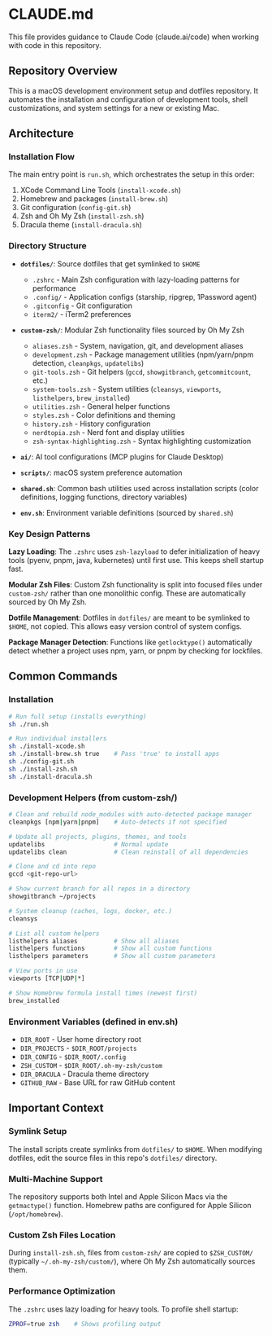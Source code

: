 # CLAUDE.md

This file provides guidance to Claude Code (claude.ai/code) when working with code in this repository.

## Repository Overview

This is a macOS development environment setup and dotfiles repository. It automates the installation and configuration of development tools, shell customizations, and system settings for a new or existing Mac.

## Architecture

### Installation Flow

The main entry point is `run.sh`, which orchestrates the setup in this order:
1. XCode Command Line Tools (`install-xcode.sh`)
2. Homebrew and packages (`install-brew.sh`)
3. Git configuration (`config-git.sh`)
4. Zsh and Oh My Zsh (`install-zsh.sh`)
5. Dracula theme (`install-dracula.sh`)

### Directory Structure

- **`dotfiles/`**: Source dotfiles that get symlinked to `$HOME`
  - `.zshrc` - Main Zsh configuration with lazy-loading patterns for performance
  - `.config/` - Application configs (starship, ripgrep, 1Password agent)
  - `.gitconfig` - Git configuration
  - `iterm2/` - iTerm2 preferences

- **`custom-zsh/`**: Modular Zsh functionality files sourced by Oh My Zsh
  - `aliases.zsh` - System, navigation, git, and development aliases
  - `development.zsh` - Package management utilities (npm/yarn/pnpm detection, `cleanpkgs`, `updatelibs`)
  - `git-tools.zsh` - Git helpers (`gccd`, `showgitbranch`, `getcommitcount`, etc.)
  - `system-tools.zsh` - System utilities (`cleansys`, `viewports`, `listhelpers`, `brew_installed`)
  - `utilities.zsh` - General helper functions
  - `styles.zsh` - Color definitions and theming
  - `history.zsh` - History configuration
  - `nerdtopia.zsh` - Nerd font and display utilities
  - `zsh-syntax-highlighting.zsh` - Syntax highlighting customization

- **`ai/`**: AI tool configurations (MCP plugins for Claude Desktop)

- **`scripts/`**: macOS system preference automation

- **`shared.sh`**: Common bash utilities used across installation scripts (color definitions, logging functions, directory variables)

- **`env.sh`**: Environment variable definitions (sourced by `shared.sh`)

### Key Design Patterns

**Lazy Loading**: The `.zshrc` uses `zsh-lazyload` to defer initialization of heavy tools (pyenv, pnpm, java, kubernetes) until first use. This keeps shell startup fast.

**Modular Zsh Files**: Custom Zsh functionality is split into focused files under `custom-zsh/` rather than one monolithic config. These are automatically sourced by Oh My Zsh.

**Dotfile Management**: Dotfiles in `dotfiles/` are meant to be symlinked to `$HOME`, not copied. This allows easy version control of system configs.

**Package Manager Detection**: Functions like `getlocktype()` automatically detect whether a project uses npm, yarn, or pnpm by checking for lockfiles.

## Common Commands

### Installation
```bash
# Run full setup (installs everything)
sh ./run.sh

# Run individual installers
sh ./install-xcode.sh
sh ./install-brew.sh true    # Pass 'true' to install apps
sh ./config-git.sh
sh ./install-zsh.sh
sh ./install-dracula.sh
```

### Development Helpers (from custom-zsh/)

```bash
# Clean and rebuild node_modules with auto-detected package manager
cleanpkgs [npm|yarn|pnpm]    # Auto-detects if not specified

# Update all projects, plugins, themes, and tools
updatelibs                   # Normal update
updatelibs clean             # Clean reinstall of all dependencies

# Clone and cd into repo
gccd <git-repo-url>

# Show current branch for all repos in a directory
showgitbranch ~/projects

# System cleanup (caches, logs, docker, etc.)
cleansys

# List all custom helpers
listhelpers aliases          # Show all aliases
listhelpers functions        # Show all custom functions
listhelpers parameters       # Show all custom parameters

# View ports in use
viewports [TCP|UDP|*]

# Show Homebrew formula install times (newest first)
brew_installed
```

### Environment Variables (defined in env.sh)

- `DIR_ROOT` - User home directory root
- `DIR_PROJECTS` - `$DIR_ROOT/projects`
- `DIR_CONFIG` - `$DIR_ROOT/.config`
- `ZSH_CUSTOM` - `$DIR_ROOT/.oh-my-zsh/custom`
- `DIR_DRACULA` - Dracula theme directory
- `GITHUB_RAW` - Base URL for raw GitHub content

## Important Context

### Symlink Setup
The install scripts create symlinks from `dotfiles/` to `$HOME`. When modifying dotfiles, edit the source files in this repo's `dotfiles/` directory.

### Multi-Machine Support
The repository supports both Intel and Apple Silicon Macs via the `getmactype()` function. Homebrew paths are configured for Apple Silicon (`/opt/homebrew`).

### Custom Zsh Files Location
During `install-zsh.sh`, files from `custom-zsh/` are copied to `$ZSH_CUSTOM/` (typically `~/.oh-my-zsh/custom/`), where Oh My Zsh automatically sources them.

### Performance Optimization
The `.zshrc` uses lazy loading for heavy tools. To profile shell startup:
```bash
ZPROF=true zsh    # Shows profiling output
```
